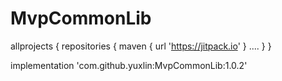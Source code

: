 # MvpCommonLib
allprojects {
    repositories {
        maven { url 'https://jitpack.io' }
        ....
        }
 }

 implementation 'com.github.yuxlin:MvpCommonLib:1.0.2'
